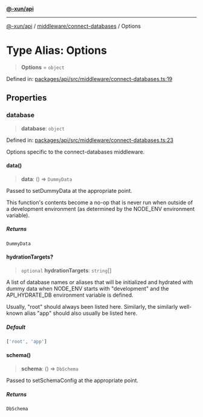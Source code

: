 [**@-xun/api**](../../../README.md)

***

[@-xun/api](../../../README.md) / [middleware/connect-databases](../README.md) / Options

# Type Alias: Options

> **Options** = `object`

Defined in: [packages/api/src/middleware/connect-databases.ts:19](https://github.com/Xunnamius/api-utils/blob/e344f26c2c71ff2ab26a4bf6ee6f0fc1cb9a441b/packages/api/src/middleware/connect-databases.ts#L19)

## Properties

### database

> **database**: `object`

Defined in: [packages/api/src/middleware/connect-databases.ts:23](https://github.com/Xunnamius/api-utils/blob/e344f26c2c71ff2ab26a4bf6ee6f0fc1cb9a441b/packages/api/src/middleware/connect-databases.ts#L23)

Options specific to the connect-databases middleware.

#### data()

> **data**: () => `DummyData`

Passed to setDummyData at the appropriate point.

This function's contents become a no-op that is never run when outside of
a development environment (as determined by the NODE_ENV environment
variable).

##### Returns

`DummyData`

#### hydrationTargets?

> `optional` **hydrationTargets**: `string`[]

A list of database names or aliases that will be initialized and hydrated
with dummy data when NODE_ENV starts with "development" and the
API_HYDRATE_DB environment variable is defined.

Usually, "root" should always been listed here. Similarly, the similarly
well-known alias "app" should also usually be listed here.

##### Default

```ts
['root', 'app']
```

#### schema()

> **schema**: () => `DbSchema`

Passed to setSchemaConfig at the appropriate point.

##### Returns

`DbSchema`
